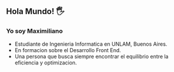 ## Hola Mundo! 🖐

### Yo soy Maximiliano 
- Estudiante de Ingenieria Informatica en UNLAM, Buenos Aires.
- En formacion sobre el Desarrollo Front End. 
- Una persona que busca siempre encontrar el equilibrio entre la eficiencia y optimizacion.

<!--
**Maximiliano021/Maximiliano021** is a ✨ _special_ ✨ repository because its `README.md` (this file) appears on your GitHub profile.

Here are some ideas to get you started:

- 🔭 I’m currently working on ...
- 🌱 I’m currently learning ...
- 👯 I’m looking to collaborate on ...
- 🤔 I’m looking for help with ...
- 💬 Ask me about ...
- 📫 How to reach me: ...
- 😄 Pronouns: ...
- ⚡ Fun fact: ...
-->
